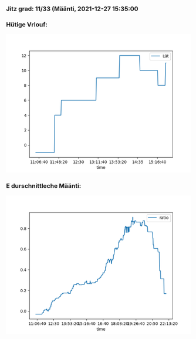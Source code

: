 ### Jitz grad: 11/33 (Määnti, 2021-12-27 15:35:00

### Hütige Vrlouf:
![Graph](Today.png)

### E durschnittleche Määnti:
![Graph](Määnti.png)